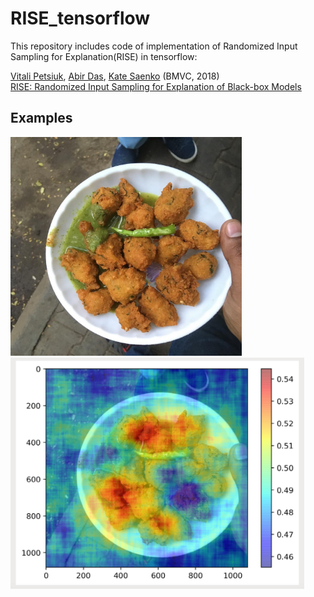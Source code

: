 # RISE_tensorflow
This repository includes code of implementation of Randomized Input Sampling for Explanation(RISE) in tensorflow:

[Vitali Petsiuk](http://cs-people.bu.edu/vpetsiuk/), [Abir Das](http://cs-people.bu.edu/dasabir/), [Kate Saenko](http://ai.bu.edu/ksaenko.html) (BMVC, 2018) <br>
[RISE: Randomized Input Sampling for Explanation of Black-box Models](https://arxiv.org/abs/1806.07421)

## Examples
<img src="https://github.com/wangkaihong/RISE_tensorflow/blob/master/food.jpg" height="350" width="370"><img src="https://github.com/wangkaihong/RISE_tensorflow/blob/master/map.jpg" height="370" width="470">
